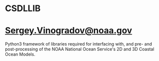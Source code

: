 # CSDLLIB
# Sergey.Vinogradov@noaa.gov

Python3 framework of libraries required for interfacing with,
and pre- and post-processing of the NOAA National Ocean Service's
2D and 3D Coastal Ocean Models.


